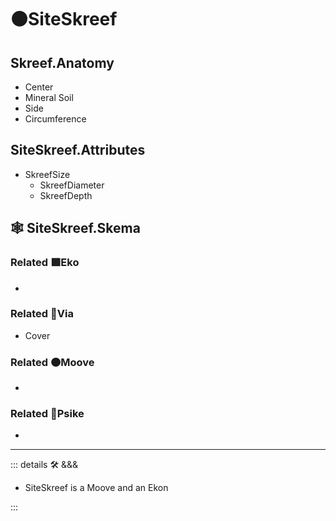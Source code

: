 # 🟠<mooves>SiteSkreef</mooves>

## Skreef.Anatomy

- Center
- Mineral Soil
- Side
- Circumference

## SiteSkreef.Attributes

- SkreefSize
    - SkreefDiameter
    - SkreefDepth

## 🕸 SiteSkreef.Skema

### Related 🟩<ekos>Eko</ekos>

-

### Related 🔻<via>Via</via>

- Cover

### Related 🟠<mooves>Moove</mooves>

-

### Related 💜<psike>Psike</psike>

-

---

<!-- =================================================== -->
<!-- =================================================== -->
<!-- =================================================== -->
<!-- =================================================== -->
<!-- =================================================== -->
::: details 🛠 <dev>&&&</dev>

- SiteSkreef is a Moove and an Ekon

:::
